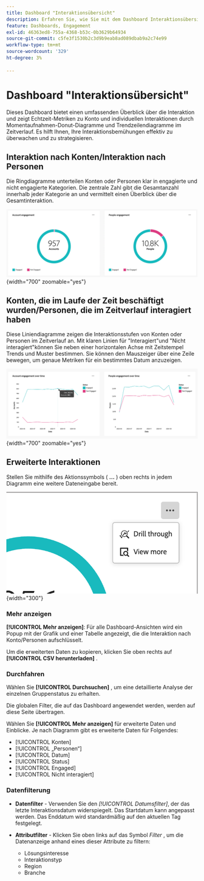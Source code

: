 ```yaml
---
title: Dashboard "Interaktionsübersicht"
description: Erfahren Sie, wie Sie mit dem Dashboard Interaktionsübersicht Ihre Interaktionsbemühungen überwachen können.
feature: Dashboards, Engagement
exl-id: 46363ed8-755a-4368-b53c-0b3629b64934
source-git-commit: c5fe3f1530b2c3d9b9eab8ad089dbab9a2c74e99
workflow-type: tm+mt
source-wordcount: '329'
ht-degree: 3%

---
```


# Dashboard &quot;Interaktionsübersicht&quot;

Dieses Dashboard bietet einen umfassenden Überblick über die Interaktion und zeigt Echtzeit-Metriken zu Konto und individuellen Interaktionen durch Momentaufnahmen-Donut-Diagramme und Trendzeilendiagramme im Zeitverlauf. Es hilft Ihnen, Ihre Interaktionsbemühungen effektiv zu überwachen und zu strategisieren.

<!-- To generate a shareable PDF of your current view, click **[!UICONTROL Export]** at the top-right corner of the page. To engage with the data, use the action menu in the top-right corner. -->

## Interaktion nach Konten/Interaktion nach Personen

Die Ringdiagramme unterteilen Konten oder Personen klar in engagierte und nicht engagierte Kategorien. Die zentrale Zahl gibt die Gesamtanzahl innerhalb jeder Kategorie an und vermittelt einen Überblick über die Gesamtinteraktion.

![Interaktion nach Konten und Personen](assets/engagement-accounts-people.png){width="700" zoomable="yes"}

## Konten, die im Laufe der Zeit beschäftigt wurden/Personen, die im Zeitverlauf interagiert haben

Diese Liniendiagramme zeigen die Interaktionsstufen von Konten oder Personen im Zeitverlauf an. Mit klaren Linien für &quot;Interagiert&quot;und &quot;Nicht interagiert&quot;können Sie neben einer horizontalen Achse mit Zeitstempel Trends und Muster bestimmen. Sie können den Mauszeiger über eine Zeile bewegen, um genaue Metriken für ein bestimmtes Datum anzuzeigen.

![Interaktion nach Konten und Personen im Zeitverlauf](assets/engagement-accounts-people-over-time.png){width="700" zoomable="yes"}

## Erweiterte Interaktionen

Stellen Sie mithilfe des Aktionssymbols ( **...** ) oben rechts in jedem Diagramm eine weitere Dateneingabe bereit.

![Interaktions-Dashboard-Daten - Aktionsmenü](assets/engagement-action-menu.png){width="300"}

### Mehr anzeigen

**[!UICONTROL Mehr anzeigen]**: Für alle Dashboard-Ansichten wird ein Popup mit der Grafik und einer Tabelle angezeigt, die die Interaktion nach Konto/Personen aufschlüsselt.

Um die erweiterten Daten zu kopieren, klicken Sie oben rechts auf **[!UICONTROL CSV herunterladen]** .

### Durchfahren

Wählen Sie **[!UICONTROL Durchsuchen]** , um eine detaillierte Analyse der einzelnen Gruppenstatus zu erhalten.

Die globalen Filter, die auf das Dashboard angewendet werden, werden auf diese Seite übertragen.

Wählen Sie **[!UICONTROL Mehr anzeigen]** für erweiterte Daten und Einblicke. Je nach Diagramm gibt es erweiterte Daten für Folgendes:

* [!UICONTROL Konten]
* [!UICONTROL „Personen“]
* [!UICONTROL Datum]
* [!UICONTROL Status]
* [!UICONTROL Engaged]
* [!UICONTROL Nicht interagiert]
<!-- 
* [!UICONTROL Engagement activities]
* [!UICONTROL Last engagement date]
* [!UICONTROL Region]
* [!UICONTROL Industry]
* [!UICONTROL People]
* [!UICONTROL Name]
* [!UICONTROL Person ID]
* [!UICONTROL Status]
* [!UICONTROL Email]
--->

### Datenfilterung

* **Datenfilter** - Verwenden Sie den _[!UICONTROL Datumsfilter]_, der das letzte Interaktionsdatum widerspiegelt. Das Startdatum kann angepasst werden. Das Enddatum wird standardmäßig auf den aktuellen Tag festgelegt.

* **Attributfilter** - Klicken Sie oben links auf das Symbol _Filter_ , um die Datenanzeige anhand eines dieser Attribute zu filtern:

   * Lösungsinteresse
   * Interaktionstyp
   * Region
   * Branche
  <!-- * Account's Industry -->
